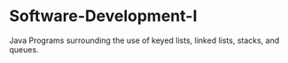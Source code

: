 # Software-Development-I
Java Programs surrounding the use of keyed lists, linked lists, stacks, and queues.
